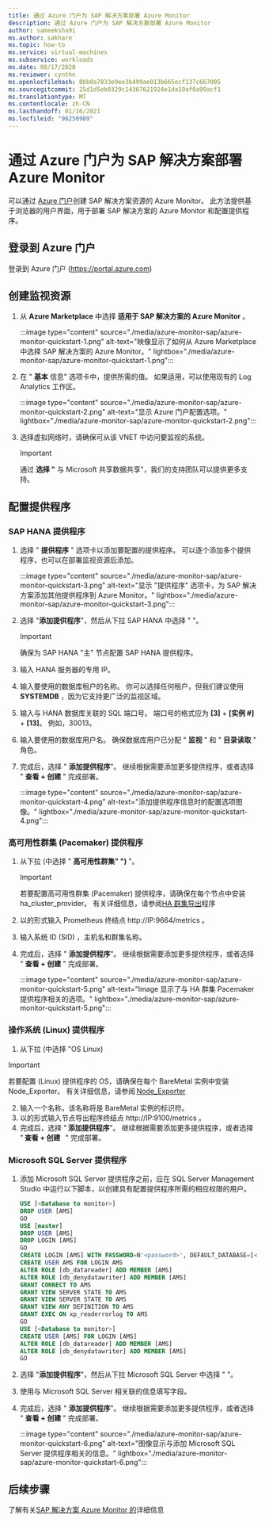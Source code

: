 ```yaml
---
title: 通过 Azure 门户为 SAP 解决方案部署 Azure Monitor
description: 通过 Azure 门户为 SAP 解决方案部署 Azure Monitor
author: sameeksha91
ms.author: sakhare
ms.topic: how-to
ms.service: virtual-machines
ms.subservice: workloads
ms.date: 08/17/2020
ms.reviewer: cynthn
ms.openlocfilehash: 0bb0a7833e9ee3b499ae013b665ecf137c667005
ms.sourcegitcommit: 25d1d5eb0329c14367621924e1da19af0a99acf1
ms.translationtype: MT
ms.contentlocale: zh-CN
ms.lasthandoff: 01/16/2021
ms.locfileid: "98250989"
---
```

# <a name="deploy-azure-monitor-for-sap-solutions-with-azure-portal"></a>通过 Azure 门户为 SAP 解决方案部署 Azure Monitor

可以通过 [Azure 门户](https://azure.microsoft.com/features/azure-portal)创建 SAP 解决方案资源的 Azure Monitor。 此方法提供基于浏览器的用户界面，用于部署 SAP 解决方案的 Azure Monitor 和配置提供程序。

## <a name="sign-in-to-azure-portal"></a>登录到 Azure 门户

登录到 Azure 门户 (https://portal.azure.com)

## <a name="create-monitoring-resource"></a>创建监视资源

1. 从 **Azure Marketplace** 中选择 **适用于 SAP 解决方案的 Azure Monitor** 。

   :::image type="content" source="./media/azure-monitor-sap/azure-monitor-quickstart-1.png" alt-text="映像显示了如何从 Azure Marketplace 中选择 SAP 解决方案的 Azure Monitor。" lightbox="./media/azure-monitor-sap/azure-monitor-quickstart-1.png":::

2. 在 " **基本** 信息" 选项卡中，提供所需的值。 如果适用，可以使用现有的 Log Analytics 工作区。

   :::image type="content" source="./media/azure-monitor-sap/azure-monitor-quickstart-2.png" alt-text="显示 Azure 门户配置选项。" lightbox="./media/azure-monitor-sap/azure-monitor-quickstart-2.png":::

3. 选择虚拟网络时，请确保可从该 VNET 中访问要监视的系统。 

   > [!IMPORTANT]
   > 通过 **选择 "** 与 Microsoft 共享数据共享"，我们的支持团队可以提供更多支持。

## <a name="configure-providers"></a>配置提供程序

### <a name="sap-hana-provider"></a>SAP HANA 提供程序 

1. 选择 " **提供程序** " 选项卡以添加要配置的提供程序。 可以逐个添加多个提供程序，也可以在部署监视资源后添加。 

   :::image type="content" source="./media/azure-monitor-sap/azure-monitor-quickstart-3.png" alt-text="显示 &quot;提供程序&quot; 选项卡，为 SAP 解决方案添加其他提供程序到 Azure Monitor。" lightbox="./media/azure-monitor-sap/azure-monitor-quickstart-3.png":::

2. 选择 "**添加提供程序**"，然后从下拉 SAP HANA 中选择 "  "。 

   > [!IMPORTANT]
   > 确保为 SAP HANA "主" 节点配置 SAP HANA 提供程序。

3. 输入 HANA 服务器的专用 IP。

4. 输入要使用的数据库租户的名称。 你可以选择任何租户，但我们建议使用 **SYSTEMDB** ，因为它支持更广泛的监视区域。 

5. 输入与 HANA 数据库关联的 SQL 端口号。 端口号的格式应为 **[3]**  +  **[实例 #]**  +  **[13]**。 例如，30013。 

6. 输入要使用的数据库用户名。 确保数据库用户已分配 " **监视** " 和 " **目录读取** " 角色。 

7. 完成后，选择 " **添加提供程序**"。 继续根据需要添加更多提供程序，或者选择 " **查看 + 创建** " 完成部署。

   :::image type="content" source="./media/azure-monitor-sap/azure-monitor-quickstart-4.png" alt-text="添加提供程序信息时的配置选项图像。" lightbox="./media/azure-monitor-sap/azure-monitor-quickstart-4.png":::

### <a name="high-availability-cluster-pacemaker-provider"></a>高可用性群集 (Pacemaker) 提供程序

1. 从下拉 (中选择 " **高可用性群集" ")** "。 

   > [!IMPORTANT]
   > 若要配置高可用性群集 (Pacemaker) 提供程序，请确保在每个节点中安装 ha_cluster_provider。 有关详细信息，请参阅[HA 群集导出](https://github.com/ClusterLabs/ha_cluster_exporter#installation)程序

2. 以的形式输入 Prometheus 终结点 http://IP:9664/metrics 。 
 
3. 输入系统 ID (SID) ，主机名和群集名称。

4. 完成后，选择 " **添加提供程序**"。 继续根据需要添加更多提供程序，或者选择 " **查看 + 创建** " 完成部署。

   :::image type="content" source="./media/azure-monitor-sap/azure-monitor-quickstart-5.png" alt-text="Image 显示了与 HA 群集 Pacemaker 提供程序相关的选项。" lightbox="./media/azure-monitor-sap/azure-monitor-quickstart-5.png":::


### <a name="os-linux-provider"></a>操作系统 (Linux) 提供程序 

1. 从下拉 (中选择 "OS Linux)  

> [!IMPORTANT]
> 若要配置 (Linux) 提供程序的 OS，请确保在每个 BareMetal 实例中安装 Node_Exporter。 有关详细信息，请参阅 [Node_Exporter](https://github.com/prometheus/node_exporter)

2. 输入一个名称，该名称将是 BareMetal 实例的标识符。
3. 以的形式输入节点导出程序终结点 http://IP:9100/metrics 。
4. 完成后，选择 " **添加提供程序**"。 继续根据需要添加更多提供程序，或者选择 " **查看 + 创建**   " 完成部署。 


### <a name="microsoft-sql-server-provider"></a>Microsoft SQL Server 提供程序

1. 添加 Microsoft SQL Server 提供程序之前，应在 SQL Server Management Studio 中运行以下脚本，以创建具有配置提供程序所需的相应权限的用户。

   ```sql
   USE [<Database to monitor>]
   DROP USER [AMS]
   GO
   USE [master]
   DROP USER [AMS]
   DROP LOGIN [AMS]
   GO
   CREATE LOGIN [AMS] WITH PASSWORD=N'<password>', DEFAULT_DATABASE=[<Database to monitor>], DEFAULT_LANGUAGE=[us_english], CHECK_EXPIRATION=OFF, CHECK_POLICY=OFF
   CREATE USER AMS FOR LOGIN AMS
   ALTER ROLE [db_datareader] ADD MEMBER [AMS]
   ALTER ROLE [db_denydatawriter] ADD MEMBER [AMS]
   GRANT CONNECT TO AMS
   GRANT VIEW SERVER STATE TO AMS
   GRANT VIEW SERVER STATE TO AMS
   GRANT VIEW ANY DEFINITION TO AMS
   GRANT EXEC ON xp_readerrorlog TO AMS
   GO
   USE [<Database to monitor>]
   CREATE USER [AMS] FOR LOGIN [AMS]
   ALTER ROLE [db_datareader] ADD MEMBER [AMS]
   ALTER ROLE [db_denydatawriter] ADD MEMBER [AMS]
   GO
   ``` 

2. 选择 "**添加提供程序**"，然后从下拉 Microsoft SQL Server 中选择 "  "。 

3. 使用与 Microsoft SQL Server 相关联的信息填写字段。 

4. 完成后，选择 " **添加提供程序**"。 继续根据需要添加更多提供程序，或者选择 " **查看 + 创建** " 完成部署。

     :::image type="content" source="./media/azure-monitor-sap/azure-monitor-quickstart-6.png" alt-text="图像显示与添加 Microsoft SQL Server 提供程序相关的信息。" lightbox="./media/azure-monitor-sap/azure-monitor-quickstart-6.png":::

## <a name="next-steps"></a>后续步骤

了解有关[SAP 解决方案 Azure Monitor 的](azure-monitor-overview.md)详细信息
